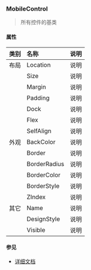 ### MobileControl
> 所有控件的基类

#### 属性

| 类别 | 名称 | 说明 |
|:---|:---|:---|
| 布局 | Location | 说明 |
|  | Size | 说明 |
|  | Margin | 说明 |
|  | Padding | 说明 |
|  | Dock | 说明 |
|  | Flex | 说明 |
|  | SelfAlign | 说明 |
| 外观 | BackColor| 说明 |
|  | Border | 说明 |
|  | BorderRadius | 说明 |
|  | BorderColor | 说明 |
|  | BorderStyle | 说明 |
|  | ZIndex | 说明 |
| 其它 | Name | 说明 |
|  | DesignStyle | 说明 |
|  | Visible | 说明 |

#### 参见
* [详细文档](https://www.smobiler.com/Help/html/T_Smobiler_Core_Controls_MobileControl.htm)